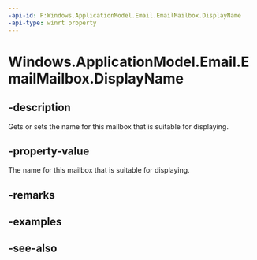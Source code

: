 ```yaml
---
-api-id: P:Windows.ApplicationModel.Email.EmailMailbox.DisplayName
-api-type: winrt property
---
```


<!-- Property syntax
public string DisplayName { get;  set; }
-->

# Windows.ApplicationModel.Email.EmailMailbox.DisplayName

## -description
Gets or sets the name for this mailbox that is suitable for displaying.

## -property-value
The name for this mailbox that is suitable for displaying.

## -remarks

## -examples

## -see-also

